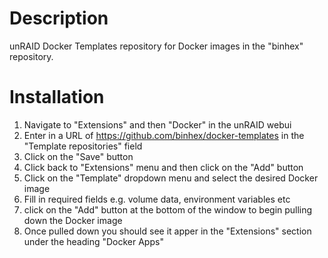 Description
===========
unRAID Docker Templates repository for Docker images in the "binhex" repository.

Installation
============
1. Navigate to "Extensions" and then "Docker" in the unRAID webui
2. Enter in a URL of https://github.com/binhex/docker-templates in the "Template repositories" field
3. Click on the "Save" button
4. Click back to "Extensions" menu and then click on the "Add" button
5. Click on the "Template" dropdown menu and select the desired Docker image
6. Fill in required fields e.g. volume data, environment variables etc
7. click on the "Add" button at the bottom of the window to begin pulling down the Docker image
8. Once pulled down you should see it apper in the "Extensions" section under the heading "Docker Apps"